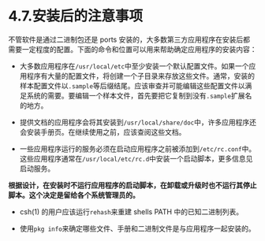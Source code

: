 # 4.7.安装后的注意事项

不管软件是通过二进制包还是 ports 安装的，大多数第三方应用程序在安装后都需要一定程度的配置。下面的命令和位置可以用来帮助确定应用程序的安装内容：

- 大多数应用程序在`/usr/local/etc`中至少安装一个默认配置文件。如果一个应用程序有大量的配置文件，将创建一个子目录来存放这些文件。通常，安装的样本配置文件以`.sample`等后缀结尾。应该审查并可能编辑这些配置文件以满足系统的需要。要编辑一个样本文件，首先要把它复制到没有`.sample`扩展名的地方。

- 提供文档的应用程序会将其安装到`/usr/local/share/doc`中，许多应用程序还会安装手册页。在继续使用之前，应该查阅这些文档。

- 一些应用程序运行的服务必须在启动应用程序之前被添加到`/etc/rc.conf`中。这些应用程序通常在`/usr/local/etc/rc.d`中安装一个启动脚本，更多信息见启动服务。

**根据设计，在安装时不运行应用程序的启动脚本，在卸载或升级时也不运行其停止脚本。这个决定是留给各个系统管理员的。**

- csh(1) 的用户应该运行`rehash`来重建 shells PATH 中的已知二进制列表。

- 使用`pkg info`来确定哪些文件、手册和二进制文件是与应用程序一起安装的。
